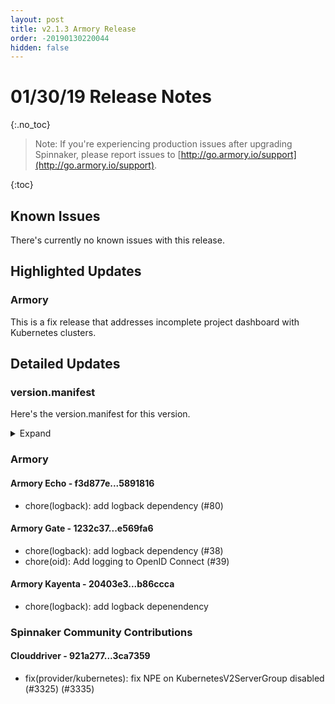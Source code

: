 ```yaml
---
layout: post
title: v2.1.3 Armory Release
order: -20190130220044
hidden: false
---
```


# 01/30/19 Release Notes
{:.no_toc}

> Note: If you're experiencing production issues after upgrading Spinnaker, please report issues to [http://go.armory.io/support](http://go.armory.io/support).

{:toc}


## Known Issues
There's currently no known issues with this release.


## Highlighted Updates
### Armory

This is a fix release that addresses incomplete project dashboard with Kubernetes clusters.

## Detailed Updates

### version.manifest
Here's the version.manifest for this version.
<details><summary>Expand</summary>
<pre class="highlight">
<code>
export packager_version=a3b654b
export oss_release_type=stable
export armoryspinnaker_version=2.1.3-rc2612
export armoryspinnaker_version_manifest_url=https://s3-us-west-2.amazonaws.com/armory-web/install/release/armoryspinnaker-v2.1.3-rc2612-version.manifest
export fiat_version=release-1.10.x-83a7ef2
export front50_version=release-1.10.x-98b4ab9
export igor_version=release-1.10.x-a4fd897
export rosco_version=release-1.10.x-2f1a4f8
export clouddriver_version=release-1.10.x-3ca7359
export spinnaker_monitoring_version=release-1.10.x-4a87d20
export lighthouse_version=2a93314
export barometer_version=64a613c
export configurator_version=master-0db688c
export dinghy_version=master-7f67616
export platform_version=master-30ccd55
export gate_armory_version=e569fa6-release-1.10.x-a8bb998
export gate_version=release-1.10.x-a8bb998
export echo_armory_version=5891816-release-1.10.x-a568cf9
export echo_version=release-1.10.x-a568cf9
export kayenta_armory_version=b86ccca-release-1.10.x-9690617
export kayenta_version=release-1.10.x-9690617
export orca_armory_version=27571fb-release-1.10.x-7b1f06a0
export orca_version=release-1.10.x-7b1f06a0
export deck_armory_version=12927b8-release-1.10.x-c9abb38e5
export deck_version=release-1.10.x-c9abb38e5
export deck_artifacts_url=https://s3-us-west-2.amazonaws.com/armory-artifacts/spinnaker/deck/spinnaker-deck-release-1.10.x-c9abb38e5.tgz
</code>
</pre>
</details>


### Armory
#### Armory Echo  - f3d877e...5891816
 - chore(logback): add logback dependency (#80)

#### Armory Gate  - 1232c37...e569fa6
 - chore(logback): add logback dependency (#38)
 - chore(oid): Add logging to OpenID Connect (#39)

#### Armory Kayenta  - 20403e3...b86ccca
 - chore(logback): add logback depenendency


###  Spinnaker Community Contributions
#### Clouddriver  - 921a277...3ca7359
 - fix(provider/kubernetes): fix NPE on KubernetesV2ServerGroup disabled (#3325) (#3335)
